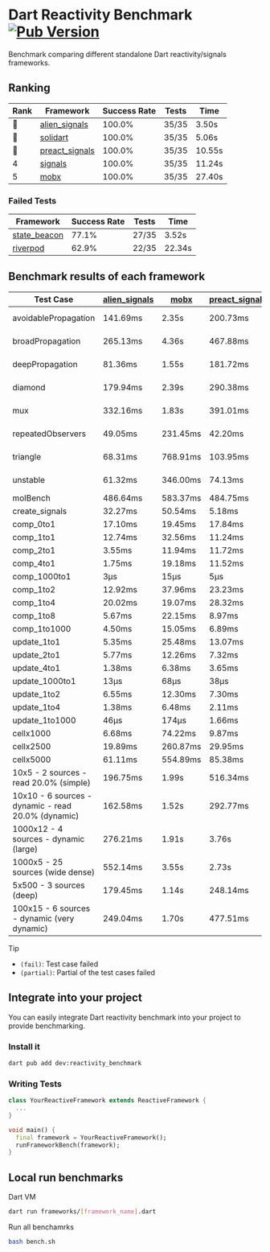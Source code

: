 # Dart Reactivity Benchmark [![Pub Version](https://img.shields.io/pub/v/reactivity_benchmark)](https://pub.dev/packages/reactivity_benchmark)

Benchmark comparing different standalone Dart reactivity/signals frameworks.

## Ranking

<!-- ranking start -->
| Rank | Framework | Success Rate | Tests | Time |
|------|-----------|--------------|-------|------|
| 🥇 | [alien_signals](https://github.com/medz/alien-signals-dart) | 100.0% | 35/35 | 3.50s |
| 🥈 | [solidart](https://github.com/nank1ro/solidart) | 100.0% | 35/35 | 5.06s |
| 🥉 | [preact_signals](https://pub.dev/packages/preact_signals) | 100.0% | 35/35 | 10.55s |
| 4 | [signals](https://github.com/rodydavis/signals.dart) | 100.0% | 35/35 | 11.24s |
| 5 | [mobx](https://github.com/mobxjs/mobx.dart) | 100.0% | 35/35 | 27.40s |

<!-- ranking end -->

### **Failed Tests**

<!-- fail start -->
| Framework | Success Rate | Tests | Time |
|-----------|--------------|-------|------|
| [state_beacon](https://github.com/jinyus/dart_beacon) | 77.1% | 27/35 | 3.52s |
| [riverpod](https://github.com/rrousselGit/riverpod) | 62.9% | 22/35 | 22.34s |

<!-- fail end -->

## Benchmark results of each framework

<!-- test-case start -->
| Test Case | [alien_signals](https://github.com/medz/alien-signals-dart) | [mobx](https://github.com/mobxjs/mobx.dart) | [preact_signals](https://pub.dev/packages/preact_signals) | [riverpod](https://github.com/rrousselGit/riverpod) | [signals](https://github.com/rodydavis/signals.dart) | [solidart](https://github.com/nank1ro/solidart) | [state_beacon](https://github.com/jinyus/dart_beacon) |
|---|---|---|---|---|---|---|---|
| avoidablePropagation | 141.69ms | 2.35s | 200.73ms | 1.41s | 213.20ms | 236.29ms | 152.05ms (fail) |
| broadPropagation | 265.13ms | 4.36s | 467.88ms | 80.43ms (fail) | 463.63ms | 448.14ms | 6.71ms (fail) |
| deepPropagation | 81.36ms | 1.55s | 181.72ms | 1.88s (fail) | 180.55ms | 129.58ms | 143.90ms (fail) |
| diamond | 179.94ms | 2.39s | 290.38ms | 2.51s (fail) | 290.77ms | 306.61ms | 194.22ms (fail) |
| mux | 332.16ms | 1.83s | 391.01ms | 567.68ms (fail) | 413.78ms | 402.06ms | 191.43ms (fail) |
| repeatedObservers | 49.05ms | 231.45ms | 42.20ms | 388.15ms (fail) | 46.45ms | 87.03ms | 52.77ms (fail) |
| triangle | 68.31ms | 768.91ms | 103.95ms | 931.12ms (fail) | 103.15ms | 96.52ms | 79.09ms (fail) |
| unstable | 61.32ms | 346.00ms | 74.13ms | 622.62ms (fail) | 76.53ms | 100.56ms | 344.94ms (fail) |
| molBench | 486.64ms | 583.37ms | 484.75ms | 11.33ms | 485.67ms | 496.83ms | 1.01ms |
| create_signals | 32.27ms | 50.54ms | 5.18ms | 23.95ms | 25.38ms | 56.30ms | 74.38ms |
| comp_0to1 | 17.10ms | 19.45ms | 17.84ms | 13.71ms | 11.40ms | 22.09ms | 59.03ms |
| comp_1to1 | 12.74ms | 32.56ms | 11.24ms | 22.18ms | 29.69ms | 49.15ms | 60.56ms |
| comp_2to1 | 3.55ms | 11.94ms | 11.72ms | 25.54ms | 8.50ms | 21.14ms | 40.98ms |
| comp_4to1 | 1.75ms | 19.18ms | 11.52ms | 7.78ms | 5.51ms | 8.73ms | 17.57ms |
| comp_1000to1 | 3μs | 15μs | 5μs | 4μs | 5μs | 14μs | 47μs |
| comp_1to2 | 12.92ms | 37.96ms | 23.23ms | 10.26ms | 17.28ms | 36.78ms | 51.09ms |
| comp_1to4 | 20.02ms | 19.07ms | 28.32ms | 25.18ms | 18.43ms | 14.20ms | 49.25ms |
| comp_1to8 | 5.67ms | 22.15ms | 8.97ms | 5.23ms | 6.92ms | 19.49ms | 50.46ms |
| comp_1to1000 | 4.50ms | 15.05ms | 6.89ms | 4.58ms | 4.44ms | 13.54ms | 44.03ms |
| update_1to1 | 5.35ms | 25.48ms | 13.07ms | 83.18ms | 10.16ms | 15.52ms | 6.02ms |
| update_2to1 | 5.77ms | 12.26ms | 7.32ms | 41.89ms | 4.50ms | 7.22ms | 3.07ms |
| update_4to1 | 1.38ms | 6.38ms | 3.65ms | 20.15ms | 2.54ms | 3.60ms | 1.50ms |
| update_1000to1 | 13μs | 68μs | 38μs | 170μs | 25μs | 37μs | 15μs |
| update_1to2 | 6.55ms | 12.30ms | 7.30ms | 42.47ms | 4.50ms | 7.51ms | 3.04ms |
| update_1to4 | 1.38ms | 6.48ms | 2.11ms | 20.03ms | 2.61ms | 3.63ms | 1.52ms |
| update_1to1000 | 46μs | 174μs | 1.66ms | 94μs | 43μs | 139μs | 495μs |
| cellx1000 | 6.68ms | 74.22ms | 9.87ms | N/A | 10.14ms | 10.09ms | 5.56ms |
| cellx2500 | 19.89ms | 260.87ms | 29.95ms | N/A | 37.65ms | 32.99ms | 28.97ms |
| cellx5000 | 61.11ms | 554.89ms | 85.38ms | N/A | 81.81ms | 90.77ms | 67.10ms |
| 10x5 - 2 sources - read 20.0% (simple) | 196.75ms | 1.99s | 516.34ms | 2.13s | 512.02ms | 316.21ms | 261.98ms |
| 10x10 - 6 sources - dynamic - read 20.0% (dynamic) | 162.58ms | 1.52s | 292.77ms | 1.47s (partial) | 281.89ms | 219.20ms | 204.11ms |
| 1000x12 - 4 sources - dynamic (large) | 276.21ms | 1.91s | 3.76s | 2.48s (partial) | 3.77s | 442.18ms | 346.23ms |
| 1000x5 - 25 sources (wide dense) | 552.14ms | 3.55s | 2.73s | 4.28s | 3.41s | 805.71ms | 507.33ms |
| 5x500 - 3 sources (deep) | 179.45ms | 1.14s | 248.14ms | 1.45s | 221.33ms | 227.88ms | 207.81ms |
| 100x15 - 6 sources - dynamic (very dynamic) | 249.04ms | 1.70s | 477.51ms | 1.78s (partial) | 485.09ms | 336.01ms | 262.61ms |

<!-- test-case end -->

> [!TIP]
> - `(fail)`: Test case failed
> - `(partial)`: Partial of the test cases failed

## Integrate into your project

You can easily integrate Dart reactivity benchmark into your project to provide benchmarking.

### Install it

```bash
dart pub add dev:reactivity_benchmark
```

### Writing Tests

```dart
class YourReactiveFramework extends ReactiveFramework {
  ...
}

void main() {
  final framework = YourReactiveFramework();
  runFrameworkBench(framework);
}
```

## Local run benchmarks

Dart VM
```bash
dart run frameworks/[framework_name].dart
```

Run all benchamrks
```bash
bash bench.sh
```
